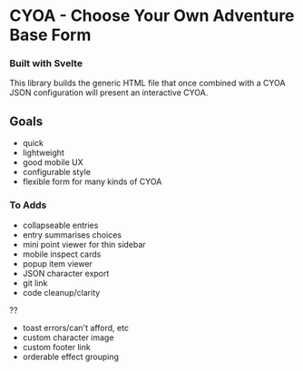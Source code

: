 # CYOA - Choose Your Own Adventure Base Form

### Built with Svelte

This library builds the generic HTML file that once combined with a CYOA JSON configuration will present an interactive CYOA.


## Goals

- quick
- lightweight
- good mobile UX
- configurable style
- flexible form for many kinds of CYOA


### To Adds

- collapseable entries
- entry summarises choices
- mini point viewer for thin sidebar
- mobile inspect cards
- popup item viewer
- JSON character export
- git link
- code cleanup/clarity

??
- toast errors/can't afford, etc
- custom character image
- custom footer link
- orderable effect grouping

